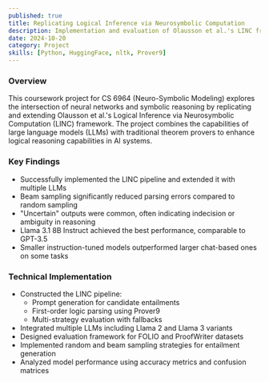 ```yaml
---
published: true
title: Replicating Logical Inference via Neurosymbolic Computation
description: Implementation and evaluation of Olausson et al.'s LINC framework, combining LLMs with theorem provers for enhanced logical reasoning.
date: 2024-10-20
category: Project
skills: [Python, HuggingFace, nltk, Prover9]
---
```


### Overview

This coursework project for CS 6964 (Neuro-Symbolic Modeling) explores the intersection of neural networks and symbolic reasoning by replicating and extending Olausson et al.'s Logical Inference via Neurosymbolic Computation (LINC) framework. The project combines the capabilities of large language models (LLMs) with traditional theorem provers to enhance logical reasoning capabilities in AI systems.

### Key Findings

- Successfully implemented the LINC pipeline and extended it with multiple LLMs
- Beam sampling significantly reduced parsing errors compared to random sampling
- "Uncertain" outputs were common, often indicating indecision or ambiguity in reasoning
- Llama 3.1 8B Instruct achieved the best performance, comparable to GPT-3.5
- Smaller instruction-tuned models outperformed larger chat-based ones on some tasks

### Technical Implementation

- Constructed the LINC pipeline:
  - Prompt generation for candidate entailments
  - First-order logic parsing using Prover9
  - Multi-strategy evaluation with fallbacks
- Integrated multiple LLMs including Llama 2 and Llama 3 variants
- Designed evaluation framework for FOLIO and ProofWriter datasets
- Implemented random and beam sampling strategies for entailment generation
- Analyzed model performance using accuracy metrics and confusion matrices
